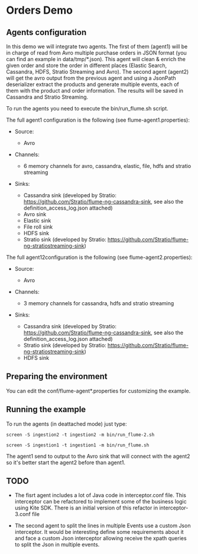 Orders Demo
=====================

Agents configuration
--------------------

In this demo we will integrate two agents. The first of them (agent1) will be in charge of read from Avro multiple purchase orders in JSON format (you can find an example in data/tmp/*.json). This agent will clean & enrich the given order and store the order in different places (Elastic Search, Cassandra, HDFS, Stratio Streaming and Avro).
The second agent (agent2) will get the avro output from the previous agent and using a JsonPath deserializer extract the products and generate multiple events, each of them with the product and order information. The results will be saved in Cassandra and Stratio Streaming.

To run the agents you need to execute the bin/run_flume.sh script.

The full agent1 configuration is the following (see flume-agent1.properties):

* Source: 
  - Avro

* Channels:
  - 6 memory channels for avro, cassandra, elastic, file, hdfs and stratio streaming

* Sinks:
  - Cassandra sink (developed by Stratio: https://github.com/Stratio/flume-ng-cassandra-sink, see also the definition_access_log.json attached)
  - Avro sink
  - Elastic sink
  - File roll sink
  - HDFS sink
  - Stratio sink (developed by Stratio: https://github.com/Stratio/flume-ng-stratiostreaming-sink)

  
The full agent12configuration is the following (see flume-agent2.properties):

* Source: 
  - Avro

* Channels:
  - 3 memory channels for cassandra, hdfs and stratio streaming

* Sinks:
  - Cassandra sink (developed by Stratio: https://github.com/Stratio/flume-ng-cassandra-sink, see also the definition_access_log.json attached)  
  - Stratio sink (developed by Stratio: https://github.com/Stratio/flume-ng-stratiostreaming-sink)
  - HDFS sink

  

Preparing the environment
-------------------------

You can edit the conf/flume-agent*.properties for customizing the example. 


Running the example
-------------------

To run the agents (in deattached mode) just type:

```
screen -S ingestion2 -t ingestion2 -m bin/run_flume-2.sh

screen -S ingestion1 -t ingestion1 -m bin/run_flume.sh

```

The agent1 send to output to the Avro sink that will connect with the agent2 so it's better start the agent2 before than agent1.

TODO
-------------------

* The fisrt agent includes a lot of Java code in interceptor.conf file. This interceptor can be refactored to implement some of the business logic using Kite SDK.
There is an initial version of this refactor in interceptor-3.conf file

* The second agent to split the lines in multiple Events use a custom Json interceptor. It would be interesting define some requirements about it and face a custom Json interceptor allowing receive the xpath queries to split the Json in multiple events.
